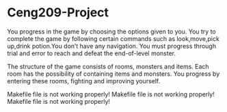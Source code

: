 # Ceng209-Project
You progress in the game by choosing the options given to you.
You try to complete the game by following certain commands such as look,move,pick up,drink potion.You don’t have any navigation.
You must progress through trial and error to reach and defeat the end-of-level monster.

The structure of the game consists of rooms, monsters and items. Each room has the possibility of containing items and monsters. You progress by entering these rooms, fighting and improving yourself.

Makefile file is not working properly!
Makefile file is not working properly!
Makefile file is not working properly!
